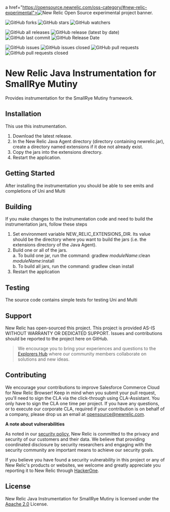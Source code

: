 a href="https://opensource.newrelic.com/oss-category/#new-relic-experimental"><picture><source media="(prefers-color-scheme: dark)" srcset="https://github.com/newrelic/opensource-website/raw/main/src/images/categories/dark/Experimental.png"><source media="(prefers-color-scheme: light)" srcset="https://github.com/newrelic/opensource-website/raw/main/src/images/categories/Experimental.png"><img alt="New Relic Open Source experimental project banner." src="https://github.com/newrelic/opensource-website/raw/main/src/images/categories/Experimental.png"></picture></a>

![GitHub forks](https://img.shields.io/github/forks/newrelic-experimental/newrelic-java-smallrye?style=social)
![GitHub stars](https://img.shields.io/github/stars/newrelic-experimental/newrelic-java-smallrye?style=social)
![GitHub watchers](https://img.shields.io/github/watchers/newrelic-experimental/newrelic-java-smallrye?style=social)

![GitHub all releases](https://img.shields.io/github/downloads/newrelic-experimental/newrelic-java-smallrye/total)
![GitHub release (latest by date)](https://img.shields.io/github/v/release/newrelic-experimental/newrelic-java-smallrye)
![GitHub last commit](https://img.shields.io/github/last-commit/newrelic-experimental/newrelic-java-smallrye)
![GitHub Release Date](https://img.shields.io/github/release-date/newrelic-experimental/newrelic-java-smallrye)


![GitHub issues](https://img.shields.io/github/issues/newrelic-experimental/newrelic-java-smallrye)
![GitHub issues closed](https://img.shields.io/github/issues-closed/newrelic-experimental/newrelic-java-smallrye)
![GitHub pull requests](https://img.shields.io/github/issues-pr/newrelic-experimental/newrelic-java-smallrye)
![GitHub pull requests closed](https://img.shields.io/github/issues-pr-closed/newrelic-experimental/newrelic-java-smallrye) 


# New Relic Java Instrumentation for SmallRye Mutiny

Provides instrumentation for the SmallRye Mutiny framework.

## Installation

This use this instrumentation.   
1. Download the latest release.    
2. In the New Relic Java Agent directory (directory containing newrelic.jar), create a directory named extensions if it doe not already exist.   
3. Copy the jars into the extensions directory.   
4. Restart the application.  

## Getting Started

After installing the instrumentation you should be able to see emits and completions of Uni and Multi

## Building

If you make changes to the instrumentation code and need to build the instrumentation jars, follow these steps
1. Set environment variable NEW_RELIC_EXTENSIONS_DIR.  Its value should be the directory where you want to build the jars (i.e. the extensions directory of the Java Agent).   
2. Build one or all of the jars.   
a. To build one jar, run the command:  gradlew _moduleName_:clean  _moduleName_:install    
b. To build all jars, run the command: gradlew clean install
3. Restart the application

## Testing

The source code contains simple tests for testing Uni and Multi

## Support

New Relic has open-sourced this project. This project is provided AS-IS WITHOUT WARRANTY OR DEDICATED SUPPORT. Issues and contributions should be reported to the project here on GitHub.

>We encourage you to bring your experiences and questions to the [Explorers Hub](https://discuss.newrelic.com) where our community members collaborate on solutions and new ideas.

## Contributing

We encourage your contributions to improve Salesforce Commerce Cloud for New Relic Browser! Keep in mind when you submit your pull request, you'll need to sign the CLA via the click-through using CLA-Assistant. You only have to sign the CLA one time per project. If you have any questions, or to execute our corporate CLA, required if your contribution is on behalf of a company, please drop us an email at opensource@newrelic.com.

**A note about vulnerabilities**

As noted in our [security policy](../../security/policy), New Relic is committed to the privacy and security of our customers and their data. We believe that providing coordinated disclosure by security researchers and engaging with the security community are important means to achieve our security goals.

If you believe you have found a security vulnerability in this project or any of New Relic's products or websites, we welcome and greatly appreciate you reporting it to New Relic through [HackerOne](https://hackerone.com/newrelic).

## License

New Relic Java Instrumentation for SmallRye Mutiny is licensed under the [Apache 2.0](http://apache.org/licenses/LICENSE-2.0.txt) License.
